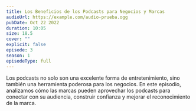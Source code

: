 ```yaml
---
title: Los Beneficios de los Podcasts para Negocios y Marcas
audioUrl: https://example.com/audio-prueba.ogg
pubDate: Oct 22 2022
duration: 10:05
size: 18.5
cover: ""
explicit: false
episode: 3
season: 1
episodeType: full
---
```


Los podcasts no solo son una excelente forma de entretenimiento, sino también una herramienta poderosa para los negocios. En este episodio, analizamos cómo las marcas pueden aprovechar los podcasts para conectar con su audiencia, construir confianza y mejorar el reconocimiento de la marca.
